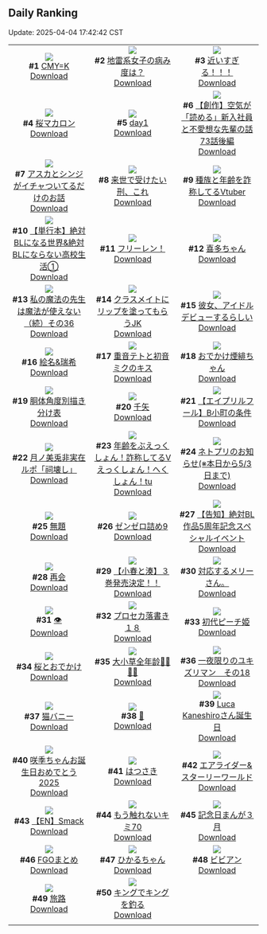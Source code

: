 ## Daily Ranking
Update: 2025-04-04 17:42:42 CST

|      |      |      |
| :----: | :----: | :----: |
| ![](https://i.pixiv.re/c/240x480/img-master/img/2025/04/03/00/00/07/128890907_p0_master1200.jpg)<br>**#1** [CMY=K](https://www.pixiv.net/artworks/128890907)<br>[Download](https://i.pixiv.re/img-original/img/2025/04/03/00/00/07/128890907_p0.png) | ![](https://i.pixiv.re/c/240x480/img-master/img/2025/04/02/14/10/58/128873185_p0_master1200.jpg)<br>**#2** [地雷系女子の病み度は？](https://www.pixiv.net/artworks/128873185)<br>[Download](https://i.pixiv.re/img-original/img/2025/04/02/14/10/58/128873185_p0.jpg) | ![](https://i.pixiv.re/c/240x480/img-master/img/2025/04/03/17/00/05/128910066_p0_master1200.jpg)<br>**#3** [近いすぎる！！！](https://www.pixiv.net/artworks/128910066)<br>[Download](https://i.pixiv.re/img-original/img/2025/04/03/17/00/05/128910066_p0.jpg) |
| ![](https://i.pixiv.re/c/240x480/img-master/img/2025/04/03/20/30/02/128916633_p0_master1200.jpg)<br>**#4** [桜マカロン](https://www.pixiv.net/artworks/128916633)<br>[Download](https://i.pixiv.re/img-original/img/2025/04/03/20/30/02/128916633_p0.png) | ![](https://i.pixiv.re/c/240x480/img-master/img/2025/04/03/01/53/30/128894942_p0_master1200.jpg)<br>**#5** [day1](https://www.pixiv.net/artworks/128894942)<br>[Download](https://i.pixiv.re/img-original/img/2025/04/03/01/53/30/128894942_p0.jpg) | ![](https://i.pixiv.re/c/240x480/img-master/img/2025/04/03/18/51/50/128913290_p0_master1200.jpg)<br>**#6** [【創作】空気が「読める」新入社員と不愛想な先輩の話73話後編](https://www.pixiv.net/artworks/128913290)<br>[Download](https://i.pixiv.re/img-original/img/2025/04/03/18/51/50/128913290_p0.jpg) |
| ![](https://i.pixiv.re/c/240x480/img-master/img/2025/04/02/17/36/06/128877277_p0_master1200.jpg)<br>**#7** [アスカとシンジがイチャついてるだけのお話](https://www.pixiv.net/artworks/128877277)<br>[Download](https://i.pixiv.re/img-original/img/2025/04/02/17/36/06/128877277_p0.jpg) | ![](https://i.pixiv.re/c/240x480/img-master/img/2025/04/02/00/00/07/128857154_p0_master1200.jpg)<br>**#8** [来世で受けたい刑、これ](https://www.pixiv.net/artworks/128857154)<br>[Download](https://i.pixiv.re/img-original/img/2025/04/02/00/00/07/128857154_p0.jpg) | ![](https://i.pixiv.re/c/240x480/img-master/img/2025/04/02/21/23/20/128884843_p0_master1200.jpg)<br>**#9** [種族と年齢を詐称してるVtuber](https://www.pixiv.net/artworks/128884843)<br>[Download](https://i.pixiv.re/img-original/img/2025/04/02/21/23/20/128884843_p0.png) |
| ![](https://i.pixiv.re/c/240x480/img-master/img/2025/04/03/00/00/19/128891014_p0_master1200.jpg)<br>**#10** [【単行本】絶対BLになる世界&絶対BLにならない高校生活①](https://www.pixiv.net/artworks/128891014)<br>[Download](https://i.pixiv.re/img-original/img/2025/04/03/00/00/19/128891014_p0.jpg) | ![](https://i.pixiv.re/c/240x480/img-master/img/2025/04/02/01/32/58/128860881_p0_master1200.jpg)<br>**#11** [フリーレン！](https://www.pixiv.net/artworks/128860881)<br>[Download](https://i.pixiv.re/img-original/img/2025/04/02/01/32/58/128860881_p0.png) | ![](https://i.pixiv.re/c/240x480/img-master/img/2025/04/02/00/02/15/128857588_p0_master1200.jpg)<br>**#12** [喜多ちゃん](https://www.pixiv.net/artworks/128857588)<br>[Download](https://i.pixiv.re/img-original/img/2025/04/02/00/02/15/128857588_p0.png) |
| ![](https://i.pixiv.re/c/240x480/img-master/img/2025/04/03/00/00/41/128891115_p0_master1200.jpg)<br>**#13** [私の魔法の先生は魔法が使えない（続）その36](https://www.pixiv.net/artworks/128891115)<br>[Download](https://i.pixiv.re/img-original/img/2025/04/03/00/00/41/128891115_p0.jpg) | ![](https://i.pixiv.re/c/240x480/img-master/img/2025/04/03/21/26/49/128918696_p0_master1200.jpg)<br>**#14** [クラスメイトにリップを塗ってもらうJK](https://www.pixiv.net/artworks/128918696)<br>[Download](https://i.pixiv.re/img-original/img/2025/04/03/21/26/49/128918696_p0.jpg) | ![](https://i.pixiv.re/c/240x480/img-master/img/2025/04/02/00/00/21/128857289_p0_master1200.jpg)<br>**#15** [彼女、アイドルデビューするらしい](https://www.pixiv.net/artworks/128857289)<br>[Download](https://i.pixiv.re/img-original/img/2025/04/02/00/00/21/128857289_p0.jpg) |
| ![](https://i.pixiv.re/c/240x480/img-master/img/2025/04/02/00/00/22/128857290_p0_master1200.jpg)<br>**#16** [絵名&瑞希](https://www.pixiv.net/artworks/128857290)<br>[Download](https://i.pixiv.re/img-original/img/2025/04/02/00/00/22/128857290_p0.jpg) | ![](https://i.pixiv.re/c/240x480/img-master/img/2025/04/03/00/00/05/128890892_p0_master1200.jpg)<br>**#17** [重音テトと初音ミクのキス](https://www.pixiv.net/artworks/128890892)<br>[Download](https://i.pixiv.re/img-original/img/2025/04/03/00/00/05/128890892_p0.jpg) | ![](https://i.pixiv.re/c/240x480/img-master/img/2025/04/02/00/06/17/128857807_p0_master1200.jpg)<br>**#18** [おでかけ煙緋ちゃん](https://www.pixiv.net/artworks/128857807)<br>[Download](https://i.pixiv.re/img-original/img/2025/04/02/00/06/17/128857807_p0.png) |
| ![](https://i.pixiv.re/c/240x480/img-master/img/2025/04/02/00/00/14/128857227_p0_master1200.jpg)<br>**#19** [胴体角度別描き分け表](https://www.pixiv.net/artworks/128857227)<br>[Download](https://i.pixiv.re/img-original/img/2025/04/02/00/00/14/128857227_p0.jpg) | ![](https://i.pixiv.re/c/240x480/img-master/img/2025/04/02/01/18/58/128860445_p0_master1200.jpg)<br>**#20** [千矢](https://www.pixiv.net/artworks/128860445)<br>[Download](https://i.pixiv.re/img-original/img/2025/04/02/01/18/58/128860445_p0.jpg) | ![](https://i.pixiv.re/c/240x480/img-master/img/2025/04/02/00/40/06/128859145_p0_master1200.jpg)<br>**#21** [【エイプリルフール】B小町の条件](https://www.pixiv.net/artworks/128859145)<br>[Download](https://i.pixiv.re/img-original/img/2025/04/02/00/40/06/128859145_p0.png) |
| ![](https://i.pixiv.re/c/240x480/img-master/img/2025/04/02/21/43/39/128885683_p0_master1200.jpg)<br>**#22** [月ノ美兎非実在ルポ「祠壊し」](https://www.pixiv.net/artworks/128885683)<br>[Download](https://i.pixiv.re/img-original/img/2025/04/02/21/43/39/128885683_p0.png) | ![](https://i.pixiv.re/c/240x480/img-master/img/2025/04/03/21/13/56/128918224_p0_master1200.jpg)<br>**#23** [年齢をぶえっくしょん！詐称してるVえっくしょん！へくしょん！tu](https://www.pixiv.net/artworks/128918224)<br>[Download](https://i.pixiv.re/img-original/img/2025/04/03/21/13/56/128918224_p0.png) | ![](https://i.pixiv.re/c/240x480/img-master/img/2025/04/03/19/35/05/128914737_p0_master1200.jpg)<br>**#24** [ネトプリのお知らせ(※本日から5/3日まで)](https://www.pixiv.net/artworks/128914737)<br>[Download](https://i.pixiv.re/img-original/img/2025/04/03/19/35/05/128914737_p0.png) |
| ![](https://i.pixiv.re/c/240x480/img-master/img/2025/04/02/00/00/10/128857181_p0_master1200.jpg)<br>**#25** [無題](https://www.pixiv.net/artworks/128857181)<br>[Download](https://i.pixiv.re/img-original/img/2025/04/02/00/00/10/128857181_p0.jpg) | ![](https://i.pixiv.re/c/240x480/img-master/img/2025/04/02/21/56/29/128886158_p0_master1200.jpg)<br>**#26** [ゼンゼロ詰め9](https://www.pixiv.net/artworks/128886158)<br>[Download](https://i.pixiv.re/img-original/img/2025/04/02/21/56/29/128886158_p0.jpg) | ![](https://i.pixiv.re/c/240x480/img-master/img/2025/04/03/00/00/13/128890968_p0_master1200.jpg)<br>**#27** [【告知】絶対BL作品5周年記念スペシャルイベント](https://www.pixiv.net/artworks/128890968)<br>[Download](https://i.pixiv.re/img-original/img/2025/04/03/00/00/13/128890968_p0.png) |
| ![](https://i.pixiv.re/c/240x480/img-master/img/2025/04/02/19/17/33/128880346_p0_master1200.jpg)<br>**#28** [再会](https://www.pixiv.net/artworks/128880346)<br>[Download](https://i.pixiv.re/img-original/img/2025/04/02/19/17/33/128880346_p0.jpg) | ![](https://i.pixiv.re/c/240x480/img-master/img/2025/04/02/16/25/12/128875706_p0_master1200.jpg)<br>**#29** [【小春と湊】３巻発売決定！！](https://www.pixiv.net/artworks/128875706)<br>[Download](https://i.pixiv.re/img-original/img/2025/04/02/16/25/12/128875706_p0.png) | ![](https://i.pixiv.re/c/240x480/img-master/img/2025/04/03/02/53/53/128896080_p0_master1200.jpg)<br>**#30** [対応するメリーさん。](https://www.pixiv.net/artworks/128896080)<br>[Download](https://i.pixiv.re/img-original/img/2025/04/03/02/53/53/128896080_p0.jpg) |
| ![](https://i.pixiv.re/c/240x480/img-master/img/2025/04/02/19/12/46/128880213_p0_master1200.jpg)<br>**#31** [👁](https://www.pixiv.net/artworks/128880213)<br>[Download](https://i.pixiv.re/img-original/img/2025/04/02/19/12/46/128880213_p0.png) | ![](https://i.pixiv.re/c/240x480/img-master/img/2025/04/02/20/35/48/128883020_p0_master1200.jpg)<br>**#32** [プロセカ落書き１８](https://www.pixiv.net/artworks/128883020)<br>[Download](https://i.pixiv.re/img-original/img/2025/04/02/20/35/48/128883020_p0.png) | ![](https://i.pixiv.re/c/240x480/img-master/img/2025/04/03/01/20/24/128894143_p0_master1200.jpg)<br>**#33** [初代ピーチ姫](https://www.pixiv.net/artworks/128894143)<br>[Download](https://i.pixiv.re/img-original/img/2025/04/03/01/20/24/128894143_p0.png) |
| ![](https://i.pixiv.re/c/240x480/img-master/img/2025/04/02/00/00/16/128857247_p0_master1200.jpg)<br>**#34** [桜とおでかけ](https://www.pixiv.net/artworks/128857247)<br>[Download](https://i.pixiv.re/img-original/img/2025/04/02/00/00/16/128857247_p0.jpg) | ![](https://i.pixiv.re/c/240x480/img-master/img/2025/04/02/00/00/25/128857313_p0_master1200.jpg)<br>**#35** [大小草全年龄🌳🌳🌳🌳](https://www.pixiv.net/artworks/128857313)<br>[Download](https://i.pixiv.re/img-original/img/2025/04/02/00/00/25/128857313_p0.jpg) | ![](https://i.pixiv.re/c/240x480/img-master/img/2025/04/02/23/16/18/128889187_p0_master1200.jpg)<br>**#36** [一夜限りのユキズリマン　その18](https://www.pixiv.net/artworks/128889187)<br>[Download](https://i.pixiv.re/img-original/img/2025/04/02/23/16/18/128889187_p0.png) |
| ![](https://i.pixiv.re/c/240x480/img-master/img/2025/04/02/00/49/14/128859480_p0_master1200.jpg)<br>**#37** [猫バニー](https://www.pixiv.net/artworks/128859480)<br>[Download](https://i.pixiv.re/img-original/img/2025/04/02/00/49/14/128859480_p0.jpg) | ![](https://i.pixiv.re/c/240x480/img-master/img/2025/04/02/00/00/17/128857252_p0_master1200.jpg)<br>**#38** [🎀](https://www.pixiv.net/artworks/128857252)<br>[Download](https://i.pixiv.re/img-original/img/2025/04/02/00/00/17/128857252_p0.jpg) | ![](https://i.pixiv.re/c/240x480/img-master/img/2025/04/03/21/35/36/128919066_p0_master1200.jpg)<br>**#39** [Luca Kaneshiroさん誕生日](https://www.pixiv.net/artworks/128919066)<br>[Download](https://i.pixiv.re/img-original/img/2025/04/03/21/35/36/128919066_p0.jpg) |
| ![](https://i.pixiv.re/c/240x480/img-master/img/2025/04/02/00/18/22/128858298_p0_master1200.jpg)<br>**#40** [咲季ちゃんお誕生日おめでとう2025](https://www.pixiv.net/artworks/128858298)<br>[Download](https://i.pixiv.re/img-original/img/2025/04/02/00/18/22/128858298_p0.png) | ![](https://i.pixiv.re/c/240x480/img-master/img/2025/04/02/00/15/29/128858199_p0_master1200.jpg)<br>**#41** [はつさき](https://www.pixiv.net/artworks/128858199)<br>[Download](https://i.pixiv.re/img-original/img/2025/04/02/00/15/29/128858199_p0.png) | ![](https://i.pixiv.re/c/240x480/img-master/img/2025/04/03/21/40/21/128919267_p0_master1200.jpg)<br>**#42** [エアライダー&スターリーワールド](https://www.pixiv.net/artworks/128919267)<br>[Download](https://i.pixiv.re/img-original/img/2025/04/03/21/40/21/128919267_p0.jpg) |
| ![](https://i.pixiv.re/c/240x480/img-master/img/2025/04/02/16/19/28/128875591_p0_master1200.jpg)<br>**#43** [【EN】Smack](https://www.pixiv.net/artworks/128875591)<br>[Download](https://i.pixiv.re/img-original/img/2025/04/02/16/19/28/128875591_p0.png) | ![](https://i.pixiv.re/c/240x480/img-master/img/2025/04/03/14/15/17/128906858_p0_master1200.jpg)<br>**#44** [もう触れないキミ70](https://www.pixiv.net/artworks/128906858)<br>[Download](https://i.pixiv.re/img-original/img/2025/04/03/14/15/17/128906858_p0.jpg) | ![](https://i.pixiv.re/c/240x480/img-master/img/2025/04/02/19/00/52/128879858_p0_master1200.jpg)<br>**#45** [記念日まんが３月](https://www.pixiv.net/artworks/128879858)<br>[Download](https://i.pixiv.re/img-original/img/2025/04/02/19/00/52/128879858_p0.jpg) |
| ![](https://i.pixiv.re/c/240x480/img-master/img/2025/04/03/00/01/20/128891222_p0_master1200.jpg)<br>**#46** [FGOまとめ](https://www.pixiv.net/artworks/128891222)<br>[Download](https://i.pixiv.re/img-original/img/2025/04/03/00/01/20/128891222_p0.png) | ![](https://i.pixiv.re/c/240x480/img-master/img/2025/04/02/10/40/26/128869109_p0_master1200.jpg)<br>**#47** [ひかるちゃん](https://www.pixiv.net/artworks/128869109)<br>[Download](https://i.pixiv.re/img-original/img/2025/04/02/10/40/26/128869109_p0.jpg) | ![](https://i.pixiv.re/c/240x480/img-master/img/2025/04/02/00/01/54/128857555_p0_master1200.jpg)<br>**#48** [ビビアン](https://www.pixiv.net/artworks/128857555)<br>[Download](https://i.pixiv.re/img-original/img/2025/04/02/00/01/54/128857555_p0.jpg) |
| ![](https://i.pixiv.re/c/240x480/img-master/img/2025/04/03/00/00/07/128890915_p0_master1200.jpg)<br>**#49** [旅路](https://www.pixiv.net/artworks/128890915)<br>[Download](https://i.pixiv.re/img-original/img/2025/04/03/00/00/07/128890915_p0.jpg) | ![](https://i.pixiv.re/c/240x480/img-master/img/2025/04/02/19/12/00/128880191_p0_master1200.jpg)<br>**#50** [キングでキングを釣る](https://www.pixiv.net/artworks/128880191)<br>[Download](https://i.pixiv.re/img-original/img/2025/04/02/19/12/00/128880191_p0.jpg) |
|      |
